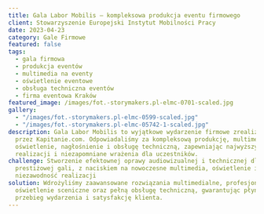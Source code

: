 ```yaml
---
title: Gala Labor Mobilis – kompleksowa produkcja eventu firmowego
client: Stowarzyszenie Europejski Instytut Mobilności Pracy
date: 2023-04-23
category: Gale Firmowe
featured: false
tags:
  - gala firmowa
  - produkcja eventów
  - multimedia na eventy
  - oświetlenie eventowe
  - obsługa techniczna eventów
  - firma eventowa Kraków
featured_image: /images/fot.-storymakers.pl-elmc-0701-scaled.jpg
gallery:
  - "/images/fot.-storymakers.pl-elmc-0599-scaled.jpg"
  - "/images/fot.-storymakers.pl-elmc-05742-1-scaled.jpg"
description: Gala Labor Mobilis to wyjątkowe wydarzenie firmowe zrealizowane
  przez Kapitanie.com. Odpowiadaliśmy za kompleksową produkcję, multimedia,
  oświetlenie, nagłośnienie i obsługę techniczną, zapewniając najwyższy standard
  realizacji i niezapomniane wrażenia dla uczestników.
challenge: Stworzenie efektownej oprawy audiowizualnej i technicznej dla
  prestiżowej gali, z naciskiem na nowoczesne multimedia, oświetlenie i
  niezawodność realizacji
solution: Wdrożyliśmy zaawansowane rozwiązania multimedialne, profesjonalne
  oświetlenie sceniczne oraz pełną obsługę techniczną, gwarantując płynny
  przebieg wydarzenia i satysfakcję klienta.
---
```

